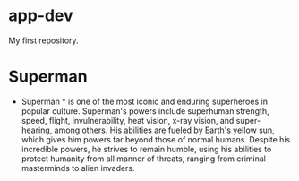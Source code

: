 # app-dev
My first repository.

# Superman
* Superman * is one of the most iconic and enduring superheroes in popular culture. Superman's powers include superhuman strength, speed, flight, invulnerability, heat vision, x-ray vision, and super-hearing, among others. His abilities are fueled by Earth's yellow sun, which gives him powers far beyond those of normal humans. Despite his incredible powers, he strives to remain humble, using his abilities to protect humanity from all manner of threats, ranging from criminal masterminds to alien invaders.



